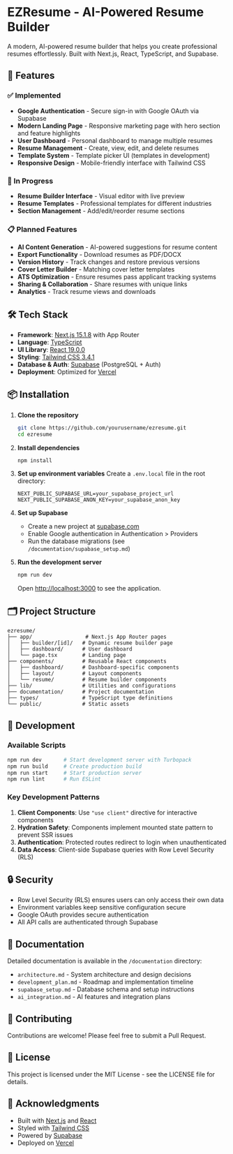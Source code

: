 # EZResume - AI-Powered Resume Builder

A modern, AI-powered resume builder that helps you create professional resumes effortlessly. Built with Next.js, React, TypeScript, and Supabase.

## 🚀 Features

### ✅ Implemented
- **Google Authentication** - Secure sign-in with Google OAuth via Supabase
- **Modern Landing Page** - Responsive marketing page with hero section and feature highlights
- **User Dashboard** - Personal dashboard to manage multiple resumes
- **Resume Management** - Create, view, edit, and delete resumes
- **Template System** - Template picker UI (templates in development)
- **Responsive Design** - Mobile-friendly interface with Tailwind CSS

### 🚧 In Progress
- **Resume Builder Interface** - Visual editor with live preview
- **Resume Templates** - Professional templates for different industries
- **Section Management** - Add/edit/reorder resume sections

### 📋 Planned Features
- **AI Content Generation** - AI-powered suggestions for resume content
- **Export Functionality** - Download resumes as PDF/DOCX
- **Version History** - Track changes and restore previous versions
- **Cover Letter Builder** - Matching cover letter templates
- **ATS Optimization** - Ensure resumes pass applicant tracking systems
- **Sharing & Collaboration** - Share resumes with unique links
- **Analytics** - Track resume views and downloads

## 🛠 Tech Stack

- **Framework**: [Next.js 15.1.8](https://nextjs.org/) with App Router
- **Language**: [TypeScript](https://www.typescriptlang.org/)
- **UI Library**: [React 19.0.0](https://react.dev/)
- **Styling**: [Tailwind CSS 3.4.1](https://tailwindcss.com/)
- **Database & Auth**: [Supabase](https://supabase.com/) (PostgreSQL + Auth)
- **Deployment**: Optimized for [Vercel](https://vercel.com/)

## 📦 Installation

1. **Clone the repository**
   ```bash
   git clone https://github.com/yourusername/ezresume.git
   cd ezresume
   ```

2. **Install dependencies**
   ```bash
   npm install
   ```

3. **Set up environment variables**
   Create a `.env.local` file in the root directory:
   ```env
   NEXT_PUBLIC_SUPABASE_URL=your_supabase_project_url
   NEXT_PUBLIC_SUPABASE_ANON_KEY=your_supabase_anon_key
   ```

4. **Set up Supabase**
   - Create a new project at [supabase.com](https://supabase.com)
   - Enable Google authentication in Authentication > Providers
   - Run the database migrations (see `/documentation/supabase_setup.md`)

5. **Run the development server**
   ```bash
   npm run dev
   ```

   Open [http://localhost:3000](http://localhost:3000) to see the application.

## 🗂 Project Structure

```
ezresume/
├── app/                 # Next.js App Router pages
│   ├── builder/[id]/   # Dynamic resume builder page
│   ├── dashboard/      # User dashboard
│   └── page.tsx        # Landing page
├── components/         # Reusable React components
│   ├── dashboard/      # Dashboard-specific components
│   ├── layout/         # Layout components
│   └── resume/         # Resume builder components
├── lib/                # Utilities and configurations
├── documentation/      # Project documentation
├── types/              # TypeScript type definitions
└── public/             # Static assets
```

## 🚀 Development

### Available Scripts

```bash
npm run dev       # Start development server with Turbopack
npm run build     # Create production build
npm run start     # Start production server
npm run lint      # Run ESLint
```

### Key Development Patterns

1. **Client Components**: Use `"use client"` directive for interactive components
2. **Hydration Safety**: Components implement mounted state pattern to prevent SSR issues
3. **Authentication**: Protected routes redirect to login when unauthenticated
4. **Data Access**: Client-side Supabase queries with Row Level Security (RLS)

## 🔒 Security

- Row Level Security (RLS) ensures users can only access their own data
- Environment variables keep sensitive configuration secure
- Google OAuth provides secure authentication
- All API calls are authenticated through Supabase

## 📝 Documentation

Detailed documentation is available in the `/documentation` directory:
- `architecture.md` - System architecture and design decisions
- `development_plan.md` - Roadmap and implementation timeline
- `supabase_setup.md` - Database schema and setup instructions
- `ai_integration.md` - AI features and integration plans

## 🤝 Contributing

Contributions are welcome! Please feel free to submit a Pull Request.

## 📄 License

This project is licensed under the MIT License - see the LICENSE file for details.

## 🙏 Acknowledgments

- Built with [Next.js](https://nextjs.org/) and [React](https://react.dev/)
- Styled with [Tailwind CSS](https://tailwindcss.com/)
- Powered by [Supabase](https://supabase.com/)
- Deployed on [Vercel](https://vercel.com/)
